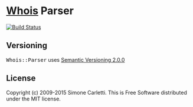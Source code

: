 # [Whois](http://whoisrb.org/) Parser

[![Build Status](https://travis-ci.org/weppos/whois-parser.svg?branch=master)](https://travis-ci.org/weppos/whois-parser)


## Versioning

<tt>Whois::Parser</tt> uses [Semantic Versioning 2.0.0](http://semver.org)


## License

Copyright (c) 2009-2015 Simone Carletti. This is Free Software distributed under the MIT license.
